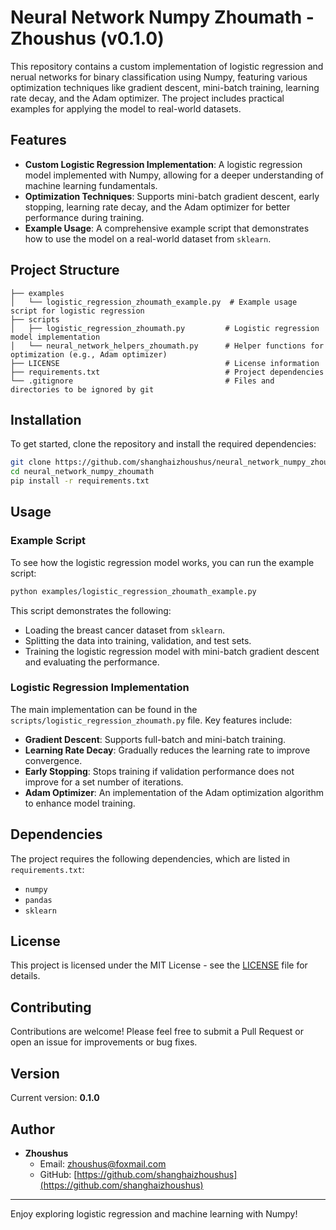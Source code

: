 # Neural Network Numpy Zhoumath - Zhoushus (v0.1.0)

This repository contains a custom implementation of logistic regression and nerual networks for binary classification using Numpy, featuring various optimization techniques like gradient descent, mini-batch training, learning rate decay, and the Adam optimizer. The project includes practical examples for applying the model to real-world datasets.

## Features
- **Custom Logistic Regression Implementation**: A logistic regression model implemented with Numpy, allowing for a deeper understanding of machine learning fundamentals.
- **Optimization Techniques**: Supports mini-batch gradient descent, early stopping, learning rate decay, and the Adam optimizer for better performance during training.
- **Example Usage**: A comprehensive example script that demonstrates how to use the model on a real-world dataset from `sklearn`.

## Project Structure
```
├── examples
│   └── logistic_regression_zhoumath_example.py  # Example usage script for logistic regression
├── scripts
│   ├── logistic_regression_zhoumath.py         # Logistic regression model implementation
│   └── neural_network_helpers_zhoumath.py      # Helper functions for optimization (e.g., Adam optimizer)
├── LICENSE                                     # License information
├── requirements.txt                            # Project dependencies
└── .gitignore                                  # Files and directories to be ignored by git
```

## Installation

To get started, clone the repository and install the required dependencies:

```sh
git clone https://github.com/shanghaizhoushus/neural_network_numpy_zhoumath.git
cd neural_network_numpy_zhoumath
pip install -r requirements.txt
```

## Usage

### Example Script
To see how the logistic regression model works, you can run the example script:

```sh
python examples/logistic_regression_zhoumath_example.py
```

This script demonstrates the following:
- Loading the breast cancer dataset from `sklearn`.
- Splitting the data into training, validation, and test sets.
- Training the logistic regression model with mini-batch gradient descent and evaluating the performance.

### Logistic Regression Implementation
The main implementation can be found in the `scripts/logistic_regression_zhoumath.py` file. Key features include:
- **Gradient Descent**: Supports full-batch and mini-batch training.
- **Learning Rate Decay**: Gradually reduces the learning rate to improve convergence.
- **Early Stopping**: Stops training if validation performance does not improve for a set number of iterations.
- **Adam Optimizer**: An implementation of the Adam optimization algorithm to enhance model training.

## Dependencies
The project requires the following dependencies, which are listed in `requirements.txt`:
- `numpy`
- `pandas`
- `sklearn`

## License
This project is licensed under the MIT License - see the [LICENSE](LICENSE) file for details.

## Contributing
Contributions are welcome! Please feel free to submit a Pull Request or open an issue for improvements or bug fixes.

## Version
Current version: **0.1.0**

## Author
- **Zhoushus**
  - Email: [zhoushus@foxmail.com](mailto:zhoushus@foxmail.com)
  - GitHub: [https://github.com/shanghaizhoushus](https://github.com/shanghaizhoushus)

---

Enjoy exploring logistic regression and machine learning with Numpy!

